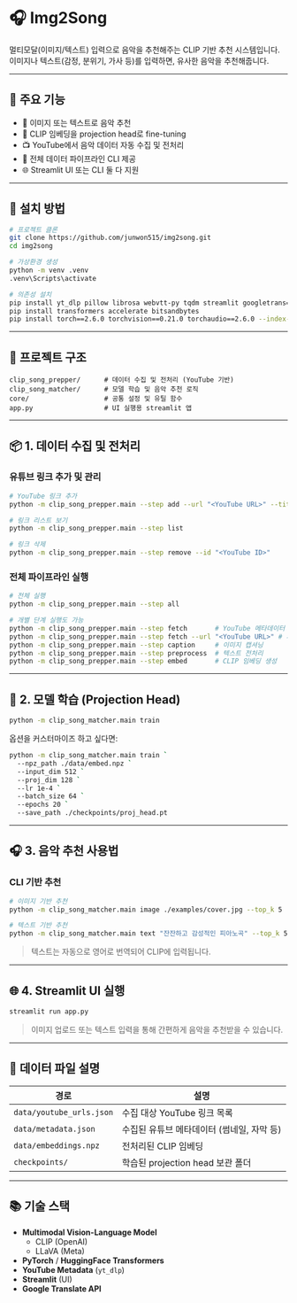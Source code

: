 # 🎧 Img2Song

멀티모달(이미지/텍스트) 입력으로 음악을 추천해주는 CLIP 기반 추천 시스템입니다.  
이미지나 텍스트(감정, 분위기, 가사 등)를 입력하면, 유사한 음악을 추천해줍니다.

---

## 🧠 주요 기능

- 🎼 이미지 또는 텍스트로 음악 추천
- 🧠 CLIP 임베딩을 projection head로 fine-tuning
- 📺 YouTube에서 음악 데이터 자동 수집 및 전처리
- 🔁 전체 데이터 파이프라인 CLI 제공
- 🌐 Streamlit UI 또는 CLI 둘 다 지원

---

## 🔧 설치 방법

```bash
# 프로젝트 클론
git clone https://github.com/junwon515/img2song.git
cd img2song

# 가상환경 생성
python -m venv .venv
.venv\Scripts\activate

# 의존성 설치
pip install yt_dlp pillow librosa webvtt-py tqdm streamlit googletrans==4.0.0-rc1
pip install transformers accelerate bitsandbytes
pip install torch==2.6.0 torchvision==0.21.0 torchaudio==2.6.0 --index-url https://download.pytorch.org/whl/cu126
```

---

## 📁 프로젝트 구조

```
clip_song_prepper/      # 데이터 수집 및 전처리 (YouTube 기반)
clip_song_matcher/      # 모델 학습 및 음악 추천 로직
core/                   # 공통 설정 및 유틸 함수
app.py                  # UI 실행용 streamlit 앱
```

---

## 📦 1. 데이터 수집 및 전처리

### 유튜브 링크 추가 및 관리
```bash
# YouTube 링크 추가
python -m clip_song_prepper.main --step add --url "<YouTube URL>" --title "Lofi Beats"

# 링크 리스트 보기
python -m clip_song_prepper.main --step list

# 링크 삭제
python -m clip_song_prepper.main --step remove --id "<YouTube ID>"
```

### 전체 파이프라인 실행
```bash
# 전체 실행
python -m clip_song_prepper.main --step all

# 개별 단계 실행도 가능
python -m clip_song_prepper.main --step fetch       # YouTube 메타데이터 수집
python -m clip_song_prepper.main --step fetch --url "<YouTube URL>" # 개별도 가능
python -m clip_song_prepper.main --step caption     # 이미지 캡셔닝
python -m clip_song_prepper.main --step preprocess  # 텍스트 전처리
python -m clip_song_prepper.main --step embed       # CLIP 임베딩 생성
```

---

## 🧪 2. 모델 학습 (Projection Head)

```bash
python -m clip_song_matcher.main train
```

옵션을 커스터마이즈 하고 싶다면:
```bash
python -m clip_song_matcher.main train `
  --npz_path ./data/embed.npz `
  --input_dim 512 `
  --proj_dim 128 `
  --lr 1e-4 `
  --batch_size 64 `
  --epochs 20 `
  --save_path ./checkpoints/proj_head.pt
```

---

## 🎧 3. 음악 추천 사용법

### CLI 기반 추천

```bash
# 이미지 기반 추천
python -m clip_song_matcher.main image ./examples/cover.jpg --top_k 5

# 텍스트 기반 추천
python -m clip_song_matcher.main text "잔잔하고 감성적인 피아노곡" --top_k 5
```

> 텍스트는 자동으로 영어로 번역되어 CLIP에 입력됩니다.

---

## 🌐 4. Streamlit UI 실행

```bash
streamlit run app.py
```

> 이미지 업로드 또는 텍스트 입력을 통해 간편하게 음악을 추천받을 수 있습니다.

---

## 📁 데이터 파일 설명

| 경로 | 설명 |
|------|------|
| `data/youtube_urls.json` | 수집 대상 YouTube 링크 목록 |
| `data/metadata.json` | 수집된 유튜브 메타데이터 (썸네일, 자막 등) |
| `data/embeddings.npz` | 전처리된 CLIP 임베딩 |
| `checkpoints/` | 학습된 projection head 보관 폴더 |

---

## 📚 기술 스택

- **Multimodal Vision-Language Model**
  - CLIP (OpenAI)
  - LLaVA (Meta)
- **PyTorch** / **HuggingFace Transformers**
- **YouTube Metadata** (`yt_dlp`)
- **Streamlit** (UI)
- **Google Translate API**
